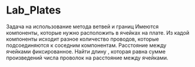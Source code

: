 # Lab_Plates
Задача на использование метода ветвей и границ
Имеются компоненты, которые нужно расположить в ячейках на плате. Из кадой компоненты исходит разное количество проводов, которые подсоединяются к соседним компонентам. Расстояние между ячейками фиксированное. Найти длину , которая равна сумме произведений числа проволок на расстояние между ячейками.
